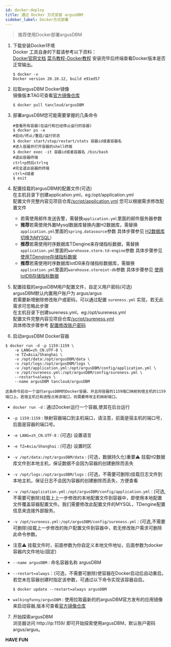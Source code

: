 ```yaml
---
id: docker-deploy  
title: 通过 Docker 方式安装 argusDBM    
sidebar_label: Docker方式部署    
---
```


> 推荐使用Docker部署argusDBM  

1. 下载安装Docker环境   
   Docker 工具自身的下载请参考以下资料：  
    [Docker官网文档](https://docs.docker.com/get-docker/)
   [菜鸟教程-Docker教程](https://www.runoob.com/docker/docker-tutorial.html)
   安装完毕后终端查看Docker版本是否正常输出。

   ```
   $ docker -v
   Docker version 20.10.12, build e91ed57
   ```

2. 拉取argusDBM Docker镜像   
   镜像版本TAG可查看[官方镜像仓库](https://hub.docker.com/r/tancloud/argusDBM/tags)     

   ``` shell
   $ docker pull tancloud/argusDBM   
   ```

3. 部署argusDBM您可能需要掌握的几条命令

   ```shell
   #查看所有容器(在运行和已经停止运行的容器)
   $ docker ps -a
   #启动/终止/重启/运行状态
   $ docker start/stop/restart/stats 容器id或者容器名
   #进入容器并打开容器的shell终端
   $ docker exec -it 容器id或者容器名 /bin/bash
   #退出容器终端
   ctrl+p然后ctrl+q
   #完全退出容器的终端 
   ctrl+d或者
   $ exit
   ```

4. 配置挂载的argusDBM的配置文件(可选)      
   在主机目录下创建application.yml，eg:/opt/application.yml        
   配置文件完整内容见项目仓库[/script/application.yml](https://github.com/zmops/argusDBM/raw/master/script/application.yml) 您可以根据需求修改配置文件
   - 若需使用邮件发送告警，需替换`application.yml`里面的邮件服务器参数
   - **推荐**若需使用外置Mysql数据库替换内置H2数据库，需替换`application.yml`里面的`spring.datasource`参数 具体步骤参见 [H2数据库切换为MYSQL](mysql-change)）       
   - **推荐**若需使用时序数据库TDengine来存储指标数据，需替换`application.yml`里面的`warehouse.store.td-engine`参数 具体步骤参见 [使用TDengine存储指标数据](tdengine-init)   
   - **推荐**若需使用时序数据库IotDB来存储指标数据库，需替换`application.yml`里面的`warehouse.storeiot-db`参数 具体步骤参见 [使用IotDB存储指标数据](iotdb-init)    

5. 配置挂载的argusDBM用户配置文件，自定义用户密码(可选)         
   argusDBM默认内置用户账户为 argus/argus    
   若需要新增删除修改账户或密码，可以通过配置 `sureness.yml` 实现，若无此需求可忽略此步骤    
   在主机目录下创建sureness.yml，eg:/opt/sureness.yml    
   配置文件完整内容见项目仓库[/script/sureness.yml](https://github.com/zmops/argusDBM/blob/master/script/sureness.yml)   
   具体修改步骤参考 [配置修改账户密码](account-modify)   

6. 启动argusDBM Docker容器    

```shell 
$ docker run -d -p 1159:1159 \
    -e LANG=zh_CN.UTF-8 \
    -e TZ=Asia/Shanghai \
    -v /opt/data:/opt/argusDBM/data \
    -v /opt/logs:/opt/argusDBM/logs \
    -v /opt/application.yml:/opt/argusDBM/config/application.yml \
    -v /opt/sureness.yml:/opt/argusDBM/config/sureness.yml \
    --restart=always \
    --name argusDBM tancloud/argusDBM
```

 	这条命令启动一个运行argusDBM的Docker容器，并且将容器的1159端口映射到宿主机的1159端口上。若宿主机已有进程占用该端口，则需要修改主机映射端口。  
   - `docker run -d` : 通过Docker运行一个容器,使其在后台运行

   - `-p 1159:1159`  : 映射容器端口到主机端口，请注意，前面是宿主机的端口号，后面是容器的端口号。

   - `-e LANG=zh_CN.UTF-8`  : (可选) 设置语言

   - `-e TZ=Asia/Shanghai` : (可选) 设置时区

   - `-v /opt/data:/opt/argusDBM/data` : (可选，数据持久化)重要⚠️ 挂载H2数据库文件到本地主机，保证数据不会因为容器的创建删除而丢失  

   - `-v /opt/logs:/opt/argusDBM/logs` : (可选，不需要可删除)挂载日志文件到本地主机，保证日志不会因为容器的创建删除而丢失，方便查看  

   - `-v /opt/application.yml:/opt/argusDBM/config/application.yml`  : (可选,不需要可删除)挂载上上一步修改的本地配置文件到容器中，即使用本地配置文件覆盖容器配置文件。我们需要修改此配置文件的MYSQL，TDengine配置信息来连接外部服务。

   - `-v /opt/sureness.yml:/opt/argusDBM/config/sureness.yml`  : (可选,不需要可删除)挂载上一步修改的账户配置文件到容器中，若无修改账户需求可删除此命令参数。  

   - 注意⚠️ 挂载文件时，前面参数为你自定义本地文件地址，后面参数为docker容器内文件地址(固定)  

   - `--name argusDBM` : 命名容器名称 argusDBM 

   - `--restart=always`：(可选，不需要可删除)使容器在Docker启动后自动重启。若您未在容器创建时指定该参数，可通过以下命令实现该容器自启。

     ```shell
     $ docker update --restart=always argusDBM
     ```

   - `walkingfunny/argusDBM` : 使用拉取最新的的argusDBM官方发布的应用镜像来启动容器,版本可查看[官方镜像仓库](https://hub.docker.com/r/walkingfunny/argusDBM/tags)   

7. 开始探索argusDBM  
   浏览器访问 http://ip:1159/ 即可开始探索使用argusDBM，默认账户密码 argus/argus。  

**HAVE FUN**   


